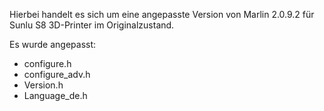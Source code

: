 Hierbei handelt es sich um eine angepasste Version von Marlin 2.0.9.2 für Sunlu S8 3D-Printer im Originalzustand.

Es wurde angepasst:
- configure.h
- configure_adv.h
- Version.h
- Language_de.h
